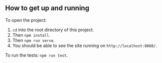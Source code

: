 ## How to get up and running
To open the project:
1. `cd` into the root directory of this project.
2. Then `npm install`.
3. Then `npm run serve`.
4. You should be able to see the site running on `http://localhost:8080/`.

To run the tests:
`npm run test`.
